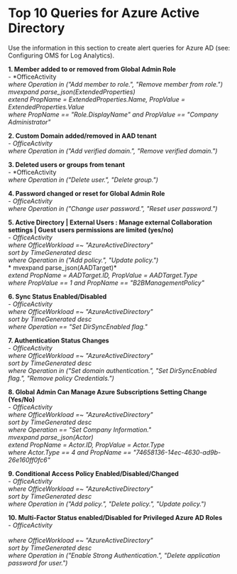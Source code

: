 # Top 10 Queries for Azure Active Directory


Use the information in this section to create alert queries for Azure AD (see: Configuring OMS for Log Analytics).

  **1. Member added to or removed from Global Admin Role** <br/> 
     - *OfficeActivity <br/> 
       *where Operation in ("Add member to role.", "Remove member from role.")* <br/> 
       *mvexpand parse_json(ExtendedProperties)*  <br/> 
       *extend PropName = ExtendedProperties.Name, PropValue = ExtendedProperties.Value*  <br/> 
       *where PropName == "Role.DisplayName" and PropValue == "Company Administrator"* 
	 
  **2. Custom Domain added/removed in AAD tenant** <br/> 
     - *OfficeActivity* <br/> 
       *where Operation in ("Add verified domain.", "Remove verified domain.")*
	
  **3. Deleted users or groups from tenant** <br/> 
     - *OfficeActivity <br/> 
       *where Operation in ("Delete user.", "Delete group.")* 
	
  **4. Password changed or reset for Global Admin Role** <br/> 
     - *OfficeActivity* <br/> 
	*where Operation in ("Change user password.", "Reset user password.")* 
	
  **5. Active Directory | External Users : Manage external Collaboration settings | Guest users permissions are limited (yes/no)** <br/>
     - *OfficeActivity* <br/>
	*where OfficeWorkload =~ "AzureActiveDirectory"* <br/>
	*sort by TimeGenerated desc* <br/>
	*where Operation in ("Add policy.", "Update policy.")* <br/>
	* mvexpand parse_json(AADTarget)* <br/>
	*extend PropName = AADTarget.ID, PropValue = AADTarget.Type* <br/>
	*where  PropValue == 1 and PropName == "B2BManagementPolicy"* 
	
  **6. Sync Status Enabled/Disabled** <br/>
     - *OfficeActivity* <br/>
       *where OfficeWorkload =~ "AzureActiveDirectory"* <br/>
       *sort by TimeGenerated desc* <br/>
       *where Operation == "Set DirSyncEnabled flag."*   
	
  **7. Authentication Status Changes** <br/>
     - *OfficeActivity* <br/>
       *where OfficeWorkload =~ "AzureActiveDirectory"* <br/>
       *sort by TimeGenerated desc* <br/>
       *where Operation in ("Set domain authentication.", "Set DirSyncEnabled flag.", "Remove policy Credentials.")* 
	
  **8. Global Admin Can Manage Azure Subscriptions Setting Change (Yes/No)** <br/> 
     - *OfficeActivity* <br/> 
       *where OfficeWorkload =~ "AzureActiveDirectory"* <br/> 
       *sort by TimeGenerated desc* <br/> 
       *where Operation == "Set Company Information."* <br/> 
       *mvexpand parse_json(Actor)* <br/> 
       *extend PropName = Actor.ID, PropValue = Actor.Type* <br/> 
       *where Actor.Type == 4 and PropName == "74658136-14ec-4630-ad9b-26e160ff0fc6"*  
	
  **9. Conditional Access Policy Enabled/Disabled/Changed** <br/> 
     - *OfficeActivity* <br/> 
       *where OfficeWorkload =~ "AzureActiveDirectory"* <br/> 
       *sort by TimeGenerated desc* <br/> 
       *where Operation in ("Add policy.", "Delete policy.", "Update policy.")* 
	
  **10. Multi-Factor Status enabled/Disabled for Privileged Azure AD Roles** <br/> 
     - *OfficeActivity* <br/>  
       *where OfficeWorkload =~ "AzureActiveDirectory"* <br/> 
       *sort by TimeGenerated desc* <br/> 
       *where Operation in ("Enable Strong Authentication.", "Delete application password for user.")*

